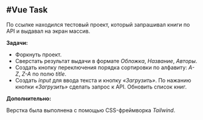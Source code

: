 #Vue Task
---
По ссылке находился тестовый проект, который запрашивал книги по API и выдавал на экран массив.

**Задачи:**
* Форкнуть проект.
* Сверстать результат выдачи в формате _Обложка_, _Название_, _Авторы_.
* Создать кнопку переключения порядка сортировки по алфавиту: _A-Z_, _Z-A_ по полю _title_.
* Создать _input_ для ввода текста и кнопку _«Загрузить»_. По нажанию кнопки _«Загрузить»_ сделать запрос к API. Обновить список книг.


**Дополнительно:**

Верстка была выполнена с помощью CSS-фреймворка _Tailwind_.
